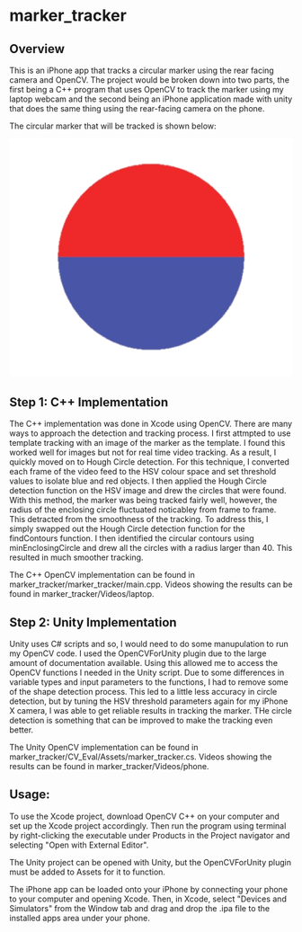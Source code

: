 # marker_tracker

Overview
---

This is an iPhone app that tracks a circular marker using the rear facing camera and OpenCV. The project would be broken down into two parts, the first being a C++ program that uses OpenCV to track the marker using my laptop webcam and the second being an iPhone application made with unity that does the same thing using the rear-facing camera on the phone.

The circular marker that will be tracked is shown below:

![Marker](https://github.com/nubains/marker_tracker/blob/master/marker_tracker/marker.png)

Step 1: C++ Implementation
---

The C++ implementation was done in Xcode using OpenCV. There are many ways to approach the detection and tracking process. I first attmpted to use template tracking with an image of the marker as the template. I found this worked well for images but not for real time video tracking. As a result, I quickly moved on to Hough Circle detection. For this technique, I converted each frame of the video feed to the HSV colour space and set threshold values to isolate blue and red objects. I then applied the Hough Circle detection function on the HSV image and drew the circles that were found. With this method, the marker was being tracked fairly well, however, the radius of the enclosing circle fluctuated noticabley from frame to frame. This detracted from the smoothness of the tracking. To address this, I simply swapped out the Hough Circle detection function for the findContours function. I then identified the circular contours using minEnclosingCircle and drew all the circles with a radius larger than 40. This resulted in much smoother tracking.

The C++ OpenCV implementation can be found in marker_tracker/marker_tracker/main.cpp. Videos showing the results can be found in marker_tracker/Videos/laptop.

Step 2: Unity Implementation
---

Unity uses C# scripts and so, I would need to do some manupulation to run my OpenCV code. I used the OpenCVForUnity plugin due to the large amount of documentation available. Using this allowed me to access the OpenCV functions I needed in the Unity script. Due to some differences in variable types and input parameters to the functions, I had to remove some of the shape detection process. This led to a little less accuracy in circle detection, but by tuning the HSV threshold parameters again for my iPhone X camera, I was able to get reliable results in tracking the marker. THe circle detection is something that can be improved to make the tracking even better.

The Unity OpenCV implementation can be found in marker_tracker/CV_Eval/Assets/marker_tracker.cs. Videos showing the results can be found in marker_tracker/Videos/phone.

Usage: 
---

To use the Xcode project, download OpenCV C++ on your computer and set up the Xcode project accordingly. Then run the program using terminal by right-clicking the executable under Products in the Project navigator and selecting "Open with External Editor".

The Unity project can be opened with Unity, but the OpenCVForUnity plugin must be added to Assets for it to function.

The iPhone app can be loaded onto your iPhone by connecting your phone to your computer and opening Xcode. Then, in Xcode, select "Devices and Simulators" from the Window tab and drag and drop the .ipa file to the installed apps area under your phone. 
